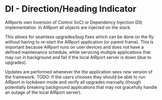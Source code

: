 # DI - Direction/Heading Indicator
AIRports own Inversion of Control (IoC) or Dependency Injection (DI) 
implementation.  In AIRport all objects are injected on the stack.

This allows for seamless upgrades/bug fixes which can be done on the fly 
without having to re-start the AIRport application (or parent frame).
This is important because AIRport runs on user devices and does not 
have a defined maintenance schedule, while servicing multiple applications
that may run in background and fail if the local AIRport server is down
(due to upgrades).

Updates are performed whenever the the application sees new version of 
the framework.  TODO: If the users chooses they should be able to run
AIRport in lockdown mode and verify all upgrades manually (though
potentially breaking background applications that may not gracefully
handle an outage of the local AIRport server).
